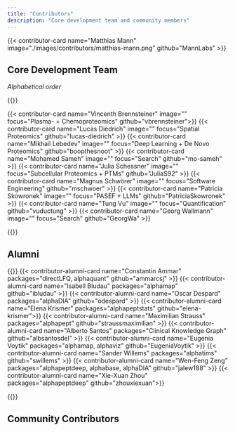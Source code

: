 ```yaml
---
title: "Contributors"
description: "Core development team and community members"
---
```



{{< contributor-card name="Matthias Mann" image="./images/contributors/matthias-mann.png" github="MannLabs" >}}


## Core Development Team
_Alphabetical order_


{{<card-grid columns="3">}}

{{< contributor-card name="Vincenth Brennsteiner" image="" focus="Plasma- + Chemoproteomics" github="vbrennsteiner">}}
{{< contributor-card name="Lucas Diedrich" image="" focus="Spatial Proteomics" github="lucas-diedrich" >}}
{{< contributor-card name="Mikhail Lebedev" image="" focus="Deep Learning + De Novo Proteomics" github="boopthesnoot" >}}
{{< contributor-card name="Mohamed Sameh" image="" focus="Search" github="mo-sameh" >}}
{{< contributor-card name="Julia Schessner" image="" focus="Subcellular Proteomics + PTMs" github="JuliaS92" >}}
{{< contributor-card name="Magnus Schwörer" image="" focus="Software Engineering" github="mschwoer" >}}
{{< contributor-card name="Patricia Skowronek" image="" focus="PASEF + LLMs" github="PatriciaSkowronek" >}}
{{< contributor-card name="Tung Vu" image="" focus="Quantification" github="vuductung" >}}
{{< contributor-card name="Georg Wallmann" image="" focus="Search" github="GeorgWa" >}}

{{</card-grid>}}



<!-- ## Scientific Advisory Board -->

## Alumni

{{<card-grid columns="3">}}
{{< contributor-alumni-card name="Constantin Ammar" packages="directLFQ, alphaquant" github="ammarcsj" >}}
{{< contributor-alumni-card name="Isabell Bludau" packages="alphamap" github="ibludau" >}}
{{< contributor-alumni-card name="Oscar Despard" packages="alphaDIA" github="odespard" >}}
{{< contributor-alumni-card name="Elena Krismer" packages="alphapeptstats" github="elena-krismer">}}
{{< contributor-alumni-card name="Maximilian Strauss" packages="alphapept" github="straussmaximilian" >}}
{{< contributor-alumni-card name="Alberto Santos" packages="Clinical Knowledge Graph" github="albsantosdel" >}}
{{< contributor-alumni-card name="Eugenia Voytik" packages="alphamap, alphaviz" github="EugeniaVoytik" >}}
{{< contributor-alumni-card name="Sander Willems" packages="alphatims" github="swillems" >}}
{{< contributor-alumni-card name="Wen-Feng Zeng" packages="alphapeptdeep, alphabase, alphaDIA" github="jalew188" >}}
{{< contributor-alumni-card name="Xie-Xuan Zhou" packages="alphapeptdeep" github="zhouxiexuan">}}


{{</card-grid>}}


## Community Contributors

<!-- ### Industry Partners -->

